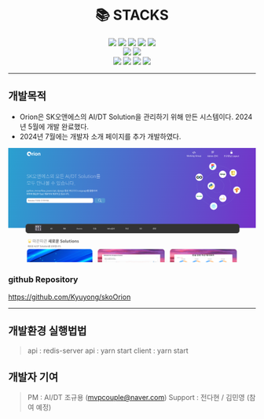 <div align=center><h1>📚 STACKS</h1></div>
<div align=center> 
  <img src="https://img.shields.io/badge/node.js-339933?style=for-the-badge&logo=Node.js&logoColor=white">
  <img src="https://img.shields.io/badge/react-61DAFB?style=for-the-badge&logo=react&logoColor=black">
  <img src="https://img.shields.io/badge/express-000000?style=for-the-badge&logo=express&logoColor=white">
  <img src="https://img.shields.io/badge/redis-FF4438?style=for-the-badge&logo=redis&logoColor=white">
  <img src="https://img.shields.io/badge/yarn-2C8EBB?style=for-the-badge&logo=yarn&logoColor=white">
  <br>
  <img src="https://img.shields.io/badge/github-181717?style=for-the-badge&logo=github&logoColor=white">
  <img src="https://img.shields.io/badge/git-F05032?style=for-the-badge&logo=git&logoColor=white">
  <br>
 <img src="https://img.shields.io/badge/html5-E34F26?style=for-the-badge&logo=html5&logoColor=white">
 <img src="https://img.shields.io/badge/sass-CC6699?style=for-the-badge&logo=sass&logoColor=white">
 <img src="https://img.shields.io/badge/mui-007FFF?style=for-the-badge&logo=mui&logoColor=white">
 <img src="https://img.shields.io/badge/mysql-4479A1?style=for-the-badge&logo=mysql&logoColor=white"> 
  <br>
</div>

---

## 개발목적

- Orion은 SK오앤에스의 AI/DT Solution을 관리하기 위해 만든 시스템이다. 2024년 5월에 개발 완료했다.
- 2024년 7월에는 개발자 소개 페이지를 추가 개발하였다.

![메인화면](/client/public/image/readme/orion_capture.png)

### github Repository

https://github.com/Kyuyong/skoOrion

---

## 개발환경 실행법법

> api : redis-server
> api : yarn start
> client : yarn start

## 개발자 기여

> PM : AI/DT 조규용 (mvpcouple@naver.com)
> Support : 전다현 / 김민영 (참여 예정)
